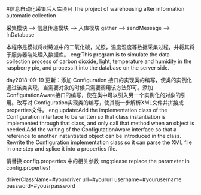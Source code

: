 #信息自动化采集后入库项目
The project of warehousing after information automatic collection

采集模块 --> 信息传递模块 --> 入库模块 gather --> sendMessage --> InDatabase

本程序是模拟将树莓派中的二氧化碳，光照，温度湿度等数据采集过程，并将其将于服务器端处理入数据库。 eng:This program is to simulate the data collection process of carbon dioxide, light, temperature and humidity in the raspberry pie, and process it into the database on the server side.

day2018-09-19 更新：添加 Configuration 接口的实现类的编写，使类的实例化通过该类实现，当需要对象的时候只需要调用该方法即可。添加 ConfigutationAware接口的编写，使在类中可以引入另一个实例化的对象的引用。改写对 Configuration实现类的编写，使其能一步解析XML文件并拼接成properties文件。 eng:update:Add the implementation class of the Configuration interface to be written so that class instantiation is implemented through that class, and only call that method when an object is needed.Add the writing of the ConfigutationAware interface so that a reference to another instantiated object can be introduced in the class. Rewrite the Configuration implementation class so it can parse the XML file in one step and splice it into a properties file.


请替换 config.properties 中的相关参数 eng:please replace the parameter in config.properties!

driverClassName=#yourdriver url=#yoururl username=#yourusername password=#yousrpassword